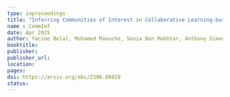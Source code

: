 ```yaml
---
type: inproceedings
title: "Inferring Communities of Interest in Collaborative Learning-based Recommender Systems"
name : CommInf
date: Apr 2025
author: Yacine Belal, Mohamed Maouche, Sonia Ben Mokhtar, Anthony Simonet-Boulogne
booktitle:
publisher:
publisher_url: 
location: 
pages:
doi: https://arxiv.org/abs/2306.08929
status:
---
```

